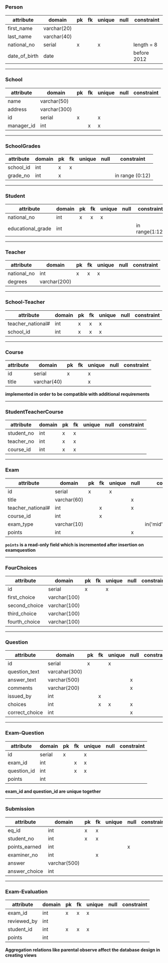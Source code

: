 ### Person
| attribute     | domain      | pk  | fk  | unique | null | constraint  |
| ------------- | ----------- | --- | --- | ------ | ---- | ----------- |
| first_name    | varchar(20) |     |     |        |      |             |
| last_name     | varchar(40) |     |     |        |      |             |
| national_no   | serial      | x   |     | x      |      | length = 8  |
| date_of_birth | date        |     |     |        |      | before 2012 |

---

### School
| attribute  | domain       | pk  | fk  | unique | null | constraint |
| ---------- | ------------ | --- | --- | ------ | ---- | ---------- |
| name       | varchar(50)  |     |     |        |      |            |
| address    | varchar(300) |     |     |        |      |            |
| id         | serial       | x   |     | x      |      |            |
| manager_id | int          |     | x   | x      |      |            |

---

### SchoolGrades
| attribute | domain | pk  | fk  | unique | null | constraint      |
| --------- | ------ | --- | --- | ------ | ---- | --------------- |
| school_id | int    | x   | x   |        |      |                 |
| grade_no  | int    | x   |     |        |      | in range (0:12) |

---

### Student
| attribute         | domain | pk  | fk  | unique | null | constraint     |
| ----------------- | ------ | --- | --- | ------ | ---- | -------------- |
| national_no       | int    | x   | x   | x      |      |                |
| educational_grade | int    |     |     |        |      | in range(1:12) |

---

### Teacher
| attribute   | domain       | pk  | fk  | unique | null | constraint |
| ----------- | ------------ | --- | --- | ------ | ---- | ---------- |
| national_no | int          | x   | x   | x      |      |            |
| degrees     | varchar(200) |     |     |        |      |            |


---

### School-Teacher
| attribute         | domain | pk  | fk  | unique | null | constraint |
| ----------------- | ------ | --- | --- | ------ | ---- | ---------- |
| teacher_national# | int    | x   | x   | x      |      |            |
| school_id         | int    | x   | x   | x      |      |            |


---

### Course
| attribute | domain      | pk  | fk  | unique | null | constraint |
| --------- | ----------- | --- | --- | ------ | ---- | ---------- |
| id        | serial      | x   |     | x      |      |            |
| title     | varchar(40) |     |     | x      |      |            |
**implemented in order to be compatible with additional requirements**

---

### StudentTeacherCourse
| attribute  | domain | pk  | fk  | unique | null | constraint |
| ---------- | ------ | --- | --- | ------ | ---- | ---------- |
| student_no | int    | x   | x   |        |      |            |
| teacher_no | int    | x   | x   |        |      |            |
| course_id  | int    | x   | x   |        |      |            |

---

### Exam
| attribute         | domain      | pk  | fk  | unique | null | constraint               |
| ----------------- | ----------- | --- | --- | ------ | ---- | ------------------------ |
| id                | serial      | x   |     | x      |      |                          |
| title             | varchar(60) |     |     |        | x    |                          |
| teacher_national# | int         |     | x   |        | x    |                          |
| course_id         | int         |     | x   |        |      |                          |
| exam_type         | varchar(10) |     |     |        |      | in('mid','final','quiz') |
| points            | int         |     |     |        | x    |                          |

****`points`** is a read-only field which is incremented after insertion on examquestion**

---


### FourChoices
| attribute     | domain       | pk  | fk  | unique | null | constraint |
| ------------- | ------------ | --- | --- | ------ | ---- | ---------- |
| id            | serial       | x   |     | x      |      |            |
| first_choice  | varchar(100) |     |     |        |      |            |
| second_choice | varchar(100) |     |     |        |      |            |
| third_choice  | varchar(100) |     |     |        |      |            |
| fourth_choice | varchar(100) |     |     |        |      |            |

---

### Question
| attribute      | domain        | pk  | fk  | unique | null | constraint |
| -------------- | ------------- | --- | --- | ------ | ---- | ---------- |
| id             | serial        | x   |     | x      |      |            |
| question_text  | varcahar(300) |     |     |        |      |            |
| answer_text    | varchar(500)  |     |     |        | x    |            |
| comments       | varchar(200)  |     |     |        | x    |            |
| issued_by      | int           |     | x   |        |      |            |
| choices        | int           |     | x   | x      | x    |            |
| correct_choice | int           |     |     |        | x    |            |

---

### Exam-Question
| attribute   | domain | pk  | fk  | unique | null | constraint |
| ----------- | ------ | --- | --- | ------ | ---- | ---------- |
| id          | serial | x   |     | x      |      |            |
| exam_id     | int    |     | x   | x      |      |            |
| question_id | int    |     | x   | x      |      |            |
| points      | int    |     |     |        |      |            |
**exam_id and question_id are unique together**

---
### Submission
| attribute     | domain       | pk  | fk  | unique | null | constraint |
| ------------- | ------------ | --- | --- | ------ | ---- | ---------- |
| eq_id         | int          | x   | x   |        |      |            |
| student_no    | int          | x   | x   |        |      |            |
| points_earned | int          |     |     |        | x    |            |
| examiner_no   | int          |     | x   |        |      |            |
| answer        | varchar(500) |     |     |        |      |            |
| answer_choice | int          |     |     |        |      |            |


---

### Exam-Evaluation
| attribute   | domain | pk  | fk  | unique | null | constraint |
| ----------- | ------ | --- | --- | ------ | ---- | ---------- |
| exam_id     | int    | x   | x   | x      |      |            |
| reviewed_by | int    |     |     |        |      |            |
| student_id  | int    | x   | x   | x      |      |            |
| points      | int    |     |     |        |      |            |

**Aggregation relations like parental observe affect the database design in creating views**